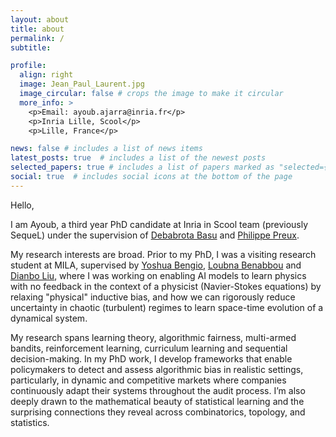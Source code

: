 ```yaml
---
layout: about
title: about
permalink: /
subtitle: 

profile:
  align: right
  image: Jean_Paul_Laurent.jpg
  image_circular: false # crops the image to make it circular
  more_info: >
    <p>Email: ayoub.ajarra@inria.fr</p>
    <p>Inria Lille, Scool</p>
    <p>Lille, France</p>

news: false # includes a list of news items
latest_posts: true  # includes a list of the newest posts
selected_papers: true # includes a list of papers marked as "selected={true}"
social: true  # includes social icons at the bottom of the page
---
```

Hello,

I am Ayoub, a third year PhD candidate at Inria in Scool team (previously SequeL) under the supervision of [Debabrota Basu](https://debabrota-basu.github.io/) and [Philippe Preux](https://philippe-preux.github.io/).

My research interests are broad. Prior to  my PhD, I was a visiting research student at MILA, supervised by [Yoshua Bengio](https://yoshuabengio.org/), [Loubna Benabbou](https://scholar.google.com/citations?user=S8bzEmUAAAAJ&hl=en) and [Dianbo Liu](http://www.cogai4sci.com/), where I was working on enabling AI models to learn physics with no feedback in the context of a physicist (Navier-Stokes equations) by relaxing "physical" inductive bias, and how we can rigorously reduce uncertainty in chaotic (turbulent) regimes to learn space-time evolution of a dynamical system.

My research spans learning theory, algorithmic fairness, multi-armed bandits, reinforcement learning, curriculum learning and sequential decision-making. In my PhD work, I develop frameworks that enable policymakers to detect and assess algorithmic bias in realistic settings, particularly, in dynamic and competitive markets where companies continuously adapt their systems throughout the audit process. I’m also deeply drawn to the mathematical beauty of statistical learning and the surprising connections they reveal across combinatorics, topology, and statistics.
